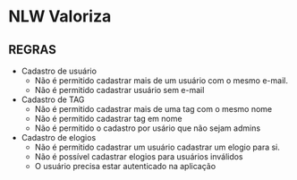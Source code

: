# NLW Valoriza

## REGRAS

- Cadastro de usuário   
    - Não é permitido cadastrar mais de um usuário com o mesmo e-mail.
    - Não é permitido cadastrar usuário sem e-mail
- Cadastro de TAG
    - Não é permitido cadastrar mais de uma tag com o mesmo nome
    - Não é permitido cadastrar tag em nome
    - Não é permitido o cadastro por usário que não sejam admins
- Cadastro de elogios
    - Não é permitido cadastrar um usuário cadastrar um elogio para si.
    - Não é possível cadastrar elogios para usuários inválidos
    - O usuário precisa estar autenticado na aplicação

     